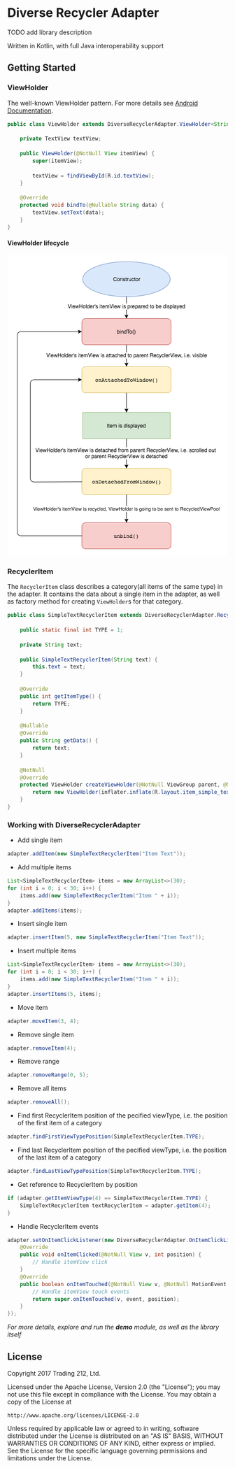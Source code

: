 # Diverse Recycler Adapter

TODO add library description

Written in Kotlin, with full Java interoperability support

## Getting Started

### ViewHolder

The well-known ViewHolder pattern. For more details see [Android Documentation](https://developer.android.com/reference/android/support/v7/widget/RecyclerView.ViewHolder.html).

```java
public class ViewHolder extends DiverseRecyclerAdapter.ViewHolder<String> {

    private TextView textView;

    public ViewHolder(@NotNull View itemView) {
        super(itemView);

        textView = findViewById(R.id.textView);
    }

    @Override
    protected void bindTo(@Nullable String data) {
        textView.setText(data);
    }
}
```

#### ViewHolder lifecycle

![ViewHolder lifecycle](docs/ViewHolderLifecycle.png)

### RecyclerItem

The ```RecyclerItem``` class describes a category(all items of the same type) in the adapter. It contains the data about a single item in the adapter, as well as factory method for creating ```ViewHolder```s for that category.

```java
public class SimpleTextRecyclerItem extends DiverseRecyclerAdapter.RecyclerItem<String, ViewHolder> {

    public static final int TYPE = 1;

    private String text;

    public SimpleTextRecyclerItem(String text) {
        this.text = text;
    }

    @Override
    public int getItemType() {
        return TYPE;
    }

    @Nullable
    @Override
    public String getData() {
        return text;
    }

    @NotNull
    @Override
    protected ViewHolder createViewHolder(@NotNull ViewGroup parent, @NotNull LayoutInflater inflater) {
        return new ViewHolder(inflater.inflate(R.layout.item_simple_text, parent, false));
    }
}

```

### Working with DiverseRecyclerAdapter

- Add single item
```java
adapter.addItem(new SimpleTextRecyclerItem("Item Text"));
```
- Add multiple items
```java
List<SimpleTextRecyclerItem> items = new ArrayList<>(30);
for (int i = 0; i < 30; i++) {
    items.add(new SimpleTextRecyclerItem("Item " + i));
}  
adapter.addItems(items);
```
- Insert single item
```java
adapter.insertItem(5, new SimpleTextRecyclerItem("Item Text"));
```
- Insert multiple items
```java
List<SimpleTextRecyclerItem> items = new ArrayList<>(30);
for (int i = 0; i < 30; i++) {
    items.add(new SimpleTextRecyclerItem("Item " + i));
}  
adapter.insertItems(5, items);
```
- Move item
```java
adapter.moveItem(3, 4);
```
- Remove single item
```java
adapter.removeItem(4);
```
- Remove range
```java
adapter.removeRange(0, 5);
```
- Remove all items
```java
adapter.removeAll();
```
- Find first RecyclerItem position of the pecified viewType, i.e. the position of the first item of a category
```java
adapter.findFirstViewTypePosition(SimpleTextRecyclerItem.TYPE);
```
- Find last RecyclerItem position of the pecified viewType, i.e. the position of the last item of a category
```java
adapter.findLastViewTypePosition(SimpleTextRecyclerItem.TYPE);
```
- Get reference to RecyclerItem by position
```java
if (adapter.getItemViewType(4) == SimpleTextRecyclerItem.TYPE) {
    SimpleTextRecyclerItem textRecyclerItem = adapter.getItem(4);
}
````
- Handle RecyclerItem events
```java
adapter.setOnItemClickListener(new DiverseRecyclerAdapter.OnItemClickListener() {
    @Override
    public void onItemClicked(@NotNull View v, int position) {
        // Handle itemView click
    }
    @Override
    public boolean onItemTouched(@NotNull View v, @NotNull MotionEvent event, int position) {
        // Handle itemView touch events
        return super.onItemTouched(v, event, position);
    }
});
```

*For more details, explore and run the **demo** module, as well as the library itself*

## License

Copyright 2017 Trading 212, Ltd.

Licensed under the Apache License, Version 2.0 (the "License");
you may not use this file except in compliance with the License.
You may obtain a copy of the License at

    http://www.apache.org/licenses/LICENSE-2.0

Unless required by applicable law or agreed to in writing, software
distributed under the License is distributed on an "AS IS" BASIS,
WITHOUT WARRANTIES OR CONDITIONS OF ANY KIND, either express or implied.
See the License for the specific language governing permissions and
limitations under the License.